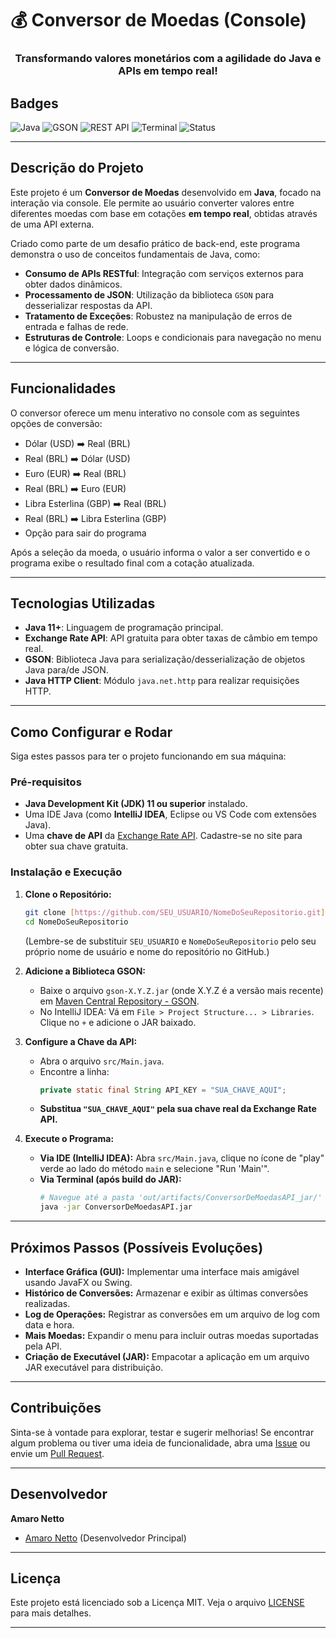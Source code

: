 # 💰 Conversor de Moedas (Console)

<div align="center">
  <h3>Transformando valores monetários com a agilidade do Java e APIs em tempo real!</h3>
</div>

## Badges

![Java](https://img.shields.io/badge/Java-Orientado%20a%20Objetos-007396?logo=java&logoColor=white)
![GSON](https://img.shields.io/badge/GSON-JSON%20Parsing-E05B44?logo=json&logoColor=white)
![REST API](https://img.shields.io/badge/API%20REST-Integração-007ACC?logo=openjdk&logoColor=white)
![Terminal](https://img.shields.io/badge/Terminal-Interface%20Console-4D4D4D?logo=powershell&logoColor=white)
![Status](https://img.shields.io/badge/Status-Em%20Desenvolvimento-yellow?style=flat)

---

## Descrição do Projeto

Este projeto é um **Conversor de Moedas** desenvolvido em **Java**, focado na interação via console. Ele permite ao usuário converter valores entre diferentes moedas com base em cotações **em tempo real**, obtidas através de uma API externa.

Criado como parte de um desafio prático de back-end, este programa demonstra o uso de conceitos fundamentais de Java, como:

* **Consumo de APIs RESTful**: Integração com serviços externos para obter dados dinâmicos.
* **Processamento de JSON**: Utilização da biblioteca `GSON` para desserializar respostas da API.
* **Tratamento de Exceções**: Robustez na manipulação de erros de entrada e falhas de rede.
* **Estruturas de Controle**: Loops e condicionais para navegação no menu e lógica de conversão.

---

## Funcionalidades

O conversor oferece um menu interativo no console com as seguintes opções de conversão:

* Dólar (USD) ➡️ Real (BRL)
* Real (BRL) ➡️ Dólar (USD)
* Euro (EUR) ➡️ Real (BRL)
* Real (BRL) ➡️ Euro (EUR)
* Libra Esterlina (GBP) ➡️ Real (BRL)
* Real (BRL) ➡️ Libra Esterlina (GBP)
* Opção para sair do programa

Após a seleção da moeda, o usuário informa o valor a ser convertido e o programa exibe o resultado final com a cotação atualizada.

---

## Tecnologias Utilizadas

* **Java 11+**: Linguagem de programação principal.
* **Exchange Rate API**: API gratuita para obter taxas de câmbio em tempo real.
* **GSON**: Biblioteca Java para serialização/desserialização de objetos Java para/de JSON.
* **Java HTTP Client**: Módulo `java.net.http` para realizar requisições HTTP.

---

## Como Configurar e Rodar

Siga estes passos para ter o projeto funcionando em sua máquina:

### Pré-requisitos

* **Java Development Kit (JDK) 11 ou superior** instalado.
* Uma IDE Java (como **IntelliJ IDEA**, Eclipse ou VS Code com extensões Java).
* Uma **chave de API** da [Exchange Rate API](https://www.exchangerate-api.com/). Cadastre-se no site para obter sua chave gratuita.

### Instalação e Execução

1.  **Clone o Repositório:**
    ```bash
    git clone [https://github.com/SEU_USUARIO/NomeDoSeuRepositorio.git](https://github.com/SEU_USUARIO/NomeDoSeuRepositorio.git)
    cd NomeDoSeuRepositorio
    ```
    (Lembre-se de substituir `SEU_USUARIO` e `NomeDoSeuRepositorio` pelo seu próprio nome de usuário e nome do repositório no GitHub.)

2.  **Adicione a Biblioteca GSON:**
    * Baixe o arquivo `gson-X.Y.Z.jar` (onde X.Y.Z é a versão mais recente) em [Maven Central Repository - GSON](https://mvnrepository.com/artifact/com.google.code.gson/gson).
    * No IntelliJ IDEA: Vá em `File > Project Structure... > Libraries`. Clique no `+` e adicione o JAR baixado.

3.  **Configure a Chave da API:**
    * Abra o arquivo `src/Main.java`.
    * Encontre a linha:
        ```java
        private static final String API_KEY = "SUA_CHAVE_AQUI";
        ```
    * **Substitua `"SUA_CHAVE_AQUI"` pela sua chave real da Exchange Rate API.**

4.  **Execute o Programa:**
    * **Via IDE (IntelliJ IDEA):** Abra `src/Main.java`, clique no ícone de "play" verde ao lado do método `main` e selecione "Run 'Main'".
    * **Via Terminal (após build do JAR):**
        ```bash
        # Navegue até a pasta 'out/artifacts/ConversorDeMoedasAPI_jar/' (ou similar)
        java -jar ConversorDeMoedasAPI.jar
        ```

---

## Próximos Passos (Possíveis Evoluções)

* **Interface Gráfica (GUI):** Implementar uma interface mais amigável usando JavaFX ou Swing.
* **Histórico de Conversões:** Armazenar e exibir as últimas conversões realizadas.
* **Log de Operações:** Registrar as conversões em um arquivo de log com data e hora.
* **Mais Moedas:** Expandir o menu para incluir outras moedas suportadas pela API.
* **Criação de Executável (JAR):** Empacotar a aplicação em um arquivo JAR executável para distribuição.

---

## Contribuições

Sinta-se à vontade para explorar, testar e sugerir melhorias! Se encontrar algum problema ou tiver uma ideia de funcionalidade, abra uma [Issue](https://github.com/SEU_USUARIO/NomeDoSeuRepositorio/issues) ou envie um [Pull Request](https://github.com/SEU_USUARIO/NomeDoSeuRepositorio/pulls).

---

## Desenvolvedor

**Amaro Netto**
* [Amaro Netto](https://www.linkedin.com/in/amaro-netto) (Desenvolvedor Principal)

---

## Licença

Este projeto está licenciado sob a Licença MIT. Veja o arquivo [LICENSE](LICENSE) para mais detalhes.

---
